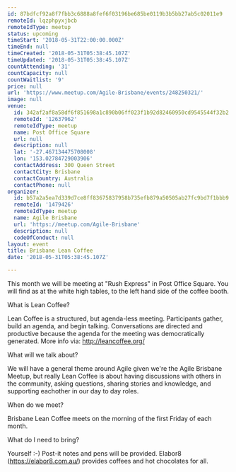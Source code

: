 ```yaml
---
id: 87bdfcf92a8f7fbb3c6888a8fef6f03196be685be0119b3b5bb27ab5c02011e9
remoteId: lqzphpyxjbcb
remoteIdType: meetup
status: upcoming
timeStart: '2018-05-31T22:00:00.000Z'
timeEnd: null
timeCreated: '2018-05-31T05:38:45.107Z'
timeUpdated: '2018-05-31T05:38:45.107Z'
countAttending: '31'
countCapacity: null
countWaitlist: '9'
price: null
url: 'https://www.meetup.com/Agile-Brisbane/events/248250321/'
image: null
venue:
  id: 342af2af8a58df6f851698a1c890b06ff023f1b92d82460950cd9545544f32b2
  remoteId: '12637962'
  remoteIdType: meetup
  name: Post Office Square
  url: null
  description: null
  lat: '-27.467134475708008'
  lon: '153.02784729003906'
  contactAddress: 300 Queen Street
  contactCity: Brisbane
  contactCountry: Australia
  contactPhone: null
organizer:
  id: b57a2a5ea7d339d7ce8ff83675837958b735efb879a50505ab27fc9bd7f1bbb9
  remoteId: '1479426'
  remoteIdType: meetup
  name: Agile Brisbane
  url: 'https://meetup.com/Agile-Brisbane'
  description: null
  codeOfConduct: null
layout: event
title: Brisbane Lean Coffee
date: '2018-05-31T05:38:45.107Z'

---
```

<p>This month we will be meeting at "Rush Express" in Post Office Square. You will find as at the white high tables, to the left hand side of the coffee booth.</p> <p>What is Lean Coffee?</p> <p>Lean Coffee is a structured, but agenda-less meeting. Participants gather, build an agenda, and begin talking. Conversations are directed and productive because the agenda for the meeting was democratically generated. More info via: <a href="http://leancoffee.org/" class="linkified">http://leancoffee.org/</a></p> <p>What will we talk about?</p> <p>We will have a general theme around Agile given we're the Agile Brisbane Meetup, but really Lean Coffee is about having discussions with others in the community, asking questions, sharing stories and knowledge, and supporting eachother in our day to day roles.</p> <p>When do we meet?</p> <p>Brisbane Lean Coffee meets on the morning of the first Friday of each month.</p> <p>What do I need to bring?</p> <p>Yourself :-) Post-it notes and pens will be provided. Elabor8 (<a href="https://elabor8.com.au/" class="linkified">https://elabor8.com.au/</a>) provides coffees and hot chocolates for all.</p>
